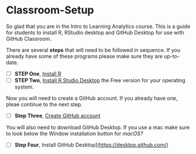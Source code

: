 # Classroom-Setup

So glad that you are in the Intro to Learning Analytics course. This is a guide for students to install R, RStudio desktop and GitHub Desktop for use with GitHub Classroom. 

There are several **steps** that will need to be followed in sequence. If you already have some of these programs please make sure they are up-to-date.

- [ ] **STEP One**, [Install R](https://cran.r-project.org/)
- [ ] **STEP Two**, [Install R Studio Desktop](https://www.rstudio.com/products/rstudio/download/) the Free version for your operating system.

Now you will need to create a GitHub account. If you already have one, pleae continue to the next step.

- [ ] **Step Three**, [Create GitHub account](https://github.com/signup?ref_cta=Sign+up&ref_loc=header+logged+out&ref_page=%2F&source=header-home)

You will also need to download GitHub Desktop. If you use a mac make sure to look below the Window installation button for *macOS?*

- [ ] **Step Four**, Install GitHub Desktop](https://desktop.github.com/)
